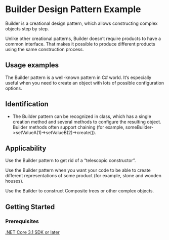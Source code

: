 # Builder Design Pattern Example
Builder is a creational design pattern, which allows constructing complex objects step by step.

Unlike other creational patterns, Builder doesn’t require products to have a common interface. That makes it possible to produce different products using the same construction process.

## Usage examples
The Builder pattern is a well-known pattern in C# world. It’s especially useful when you need to create an object with lots of possible configuration options.

## Identification
* The Builder pattern can be recognized in class, which has a single creation method and several methods to configure the resulting object. Builder methods often support chaining (for example, someBuilder->setValueA(1)->setValueB(2)->create()).

## Applicability
Use the Builder pattern to get rid of a “telescopic constructor”.

Use the Builder pattern when you want your code to be able to create different representations of some product (for example, stone and wooden houses).

Use the Builder to construct Composite trees or other complex objects.

## Getting Started

### Prerequisites

[.NET Core 3.1 SDK or later](https://dotnet.microsoft.com/download/dotnet-core/3.1)
